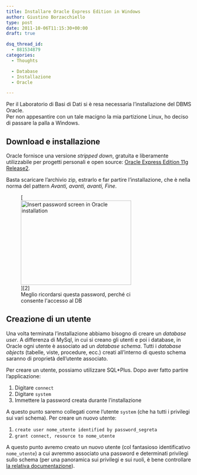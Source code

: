 ```yaml
---
title: Installare Oracle Express Edition in Windows
author: Giustino Borzacchiello
type: post
date: 2011-10-06T11:15:30+00:00
draft: true

dsq_thread_id:
  - 881534879
categories:
  - Thoughts

  - Database
  - Installazione
  - Oracle

---
```

Per il Laboratorio di Basi di Dati si è resa necessaria l&#8217;installazione del DBMS Oracle.  
Per non appesantire con un tale macigno la mia partizione Linux, ho deciso di passare la palla a Windows.

## Download e installazione

Oracle fornisce una versione _stripped down_, gratuita e liberamente utilizzabile per progetti personali e open source: [Oracle Express Edition 11g Release2][1].  
<!--more-->

  
Basta scaricare l&#8217;archivio zip, estrarlo e far partire l&#8217;installazione, che è nella norma del pattern _Avanti, avanti, avanti, Fine_.  
<figure id="attachment_508" aria-describedby="caption-attachment-508" style="width: 300px" class="wp-caption aligncenter">[<img src="https://i2.wp.com/giustino.blog/wp-content/uploads/2011/10/password-300x229.gif?resize=300%2C229" alt="Insert password screen in Oracle installation" title="Insert password screen in Oracle installation" width="300" height="229" class="size-medium wp-image-508" data-recalc-dims="1" />][2]<figcaption id="caption-attachment-508" class="wp-caption-text">Meglio ricordarsi questa password, perché ci consente l'accesso al DB</figcaption></figure>

## Creazione di un utente

Una volta terminata l&#8217;installazione abbiamo bisogno di creare un _database user_. A differenza di MySql, in cui si creano gli utenti e poi i database, in Oracle ogni utente è associato ad un _database schema_. Tutti i _database objects_ (tabelle, viste, procedure, ecc.) creati all&#8217;interno di questo schema saranno di proprietà dell&#8217;utente associato.

Per creare un utente, possiamo utilizzare SQL*Plus. Dopo aver fatto partire l&#8217;applicazione:

  1. Digitare `connect`
  2. Digitare `system`
  3. Immettere la password creata durante l&#8217;installazione

A questo punto saremo collegati come l&#8217;utente `system` (che ha tutti i privilegi sui vari schema). Per creare un nuovo utente:

  1. `create user nome_utente identified by password_segreta`
  2. `grant connect, resource to nome_utente`

A questo punto avremo creato un nuovo utente (col fantasioso identificativo `nome_utente`) a cui avremmo associato una password e determinati privilegi sullo schema (per una panoramica sui privilegi e sui ruoli, è bene controllare [la relativa documentazione][3]).

 [1]: http://www.oracle.com/technetwork/database/express-edition/overview/index.html
 [2]: https://i2.wp.com/giustino.blog/wp-content/uploads/2011/10/password.gif
 [3]: http://download.oracle.com/docs/cd/B28359_01/network.111/b28531/authorization.htm